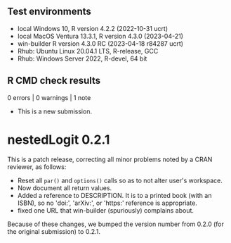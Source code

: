## Test environments
* local Windows 10, R version 4.2.2 (2022-10-31 ucrt)
* local MacOS Ventura 13.3.1, R version 4.3.0 (2023-04-21)
* win-builder R version 4.3.0 RC (2023-04-18 r84287 ucrt)
* Rhub: Ubuntu Linux 20.04.1 LTS, R-release, GCC
* Rhub: Windows Server 2022, R-devel, 64 bit

## R CMD check results

0 errors | 0 warnings | 1 note

* This is a new submission.

# nestedLogit 0.2.1

This is a patch release, correcting all minor problems noted by a CRAN reviewer, as follows:

* Reset all `par()` and `options()` calls so as to not alter user's workspace. 
* Now document all return values. 
* Added a reference to DESCRIPTION. It is to a printed book (with an ISBN), so no 'doi:', 'arXiv:', or 'https:' reference is appropriate.
* fixed one URL that win-builder (spuriously) complains about.

Because of these changes, we bumped the version number from 0.2.0 (for the original submission) to 0.2.1.


